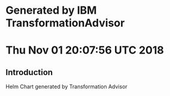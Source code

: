 # Generated by IBM TransformationAdvisor
# Thu Nov 01 20:07:56 UTC 2018
## Introduction

Helm Chart generated by Transformation Advisor
